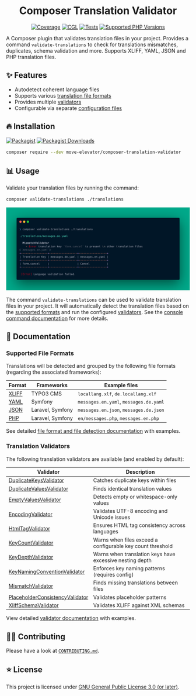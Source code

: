 <div align="center">

# Composer Translation Validator

[![Coverage](https://img.shields.io/coverallsCoverage/github/move-elevator/composer-translation-validator?logo=coveralls)](https://coveralls.io/github/move-elevator/composer-translation-validator)
[![CGL](https://img.shields.io/github/actions/workflow/status/move-elevator/composer-translation-validator/cgl.yml?label=cgl&logo=github)](https://github.com/move-elevator/composer-translation-validator/actions/workflows/cgl.yml)
[![Tests](https://img.shields.io/github/actions/workflow/status/move-elevator/composer-translation-validator/tests.yml?label=tests&logo=github)](https://github.com/move-elevator/composer-translation-validator/actions/workflows/tests.yml)
[![Supported PHP Versions](https://img.shields.io/packagist/dependency-v/move-elevator/composer-translation-validator/php?logo=php)](https://packagist.org/packages/move-elevator/composer-translation-validator)

</div>

A Composer plugin that validates translation files in your project.
Provides a command `validate-translations` to check for translations mismatches, duplicates, schema validation and more.
Supports XLIFF, YAML, JSON and PHP translation files.

## ✨ Features

* Autodetect coherent language files
* Supports various [translation file formats](#supported-file-formats)
* Provides multiple [validators](#translation-validators)
* Configurable via separate [configuration files](docs/config-file.md)

## 🔥 Installation

[![Packagist](https://img.shields.io/packagist/v/move-elevator/composer-translation-validator?label=version&logo=packagist)](https://packagist.org/packages/move-elevator/composer-translation-validator)
[![Packagist Downloads](https://img.shields.io/packagist/dt/move-elevator/composer-translation-validator?color=brightgreen)](https://packagist.org/packages/move-elevator/composer-translation-validator)


```bash
composer require --dev move-elevator/composer-translation-validator
```

## 📊 Usage

Validate your translation files by running the command:

```bash
composer validate-translations ./translations
```

![console.png](docs/images/console.png)

The command `validate-translations` can be used to validate translation files in your project. It will automatically detect the translation files based on the [supported formats](#supported-file-formats) and run the configured [validators]((#translation-validators)). See the [console command documentation](docs/console-command.md) for more details.

## 📝 Documentation

### Supported File Formats

Translations will be detected and grouped by the following file formats (regarding the associated frameworks):

| Format | Frameworks | Example files                          |
|--------|------------|----------------------------------------|
| [XLIFF](docs/file-detector.md#xliff-xml-localization-interchange-file-format) | TYPO3 CMS | `locallang.xlf`, `de.locallang.xlf`    |
| [YAML](docs/file-detector.md#yaml-yaml-aint-markup-language) | Symfony | `messages.en.yaml`, `messages.de.yaml` |
| [JSON](docs/file-detector.md#json-javascript-object-notation) | Laravel, Symfony | `messages.en.json`, `messages.de.json` |
| [PHP](docs/file-detector.md#php-arrays) | Laravel, Symfony | `en/messages.php`, `messages.en.php`   |

See detailed [file format and file detection documentation](docs/file-detector.md) with examples.

### Translation Validators

The following translation validators are available (and enabled by default):

| Validator | Description |
|-----------|-------------|
| [DuplicateKeysValidator](docs/validators.md#duplicatekeysvalidator) | Catches duplicate keys within files |
| [DuplicateValuesValidator](docs/validators.md#duplicatevaluesvalidator) | Finds identical translation values |
| [EmptyValuesValidator](docs/validators.md#emptyvaluesvalidator) | Detects empty or whitespace-only values |
| [EncodingValidator](docs/validators.md#encodingvalidator) | Validates UTF-8 encoding and Unicode issues |
| [HtmlTagValidator](docs/validators.md#htmltagvalidator) | Ensures HTML tag consistency across languages |
| [KeyCountValidator](docs/validators.md#keycountvalidator) | Warns when files exceed a configurable key count threshold |
| [KeyDepthValidator](docs/validators.md#keydepthvalidator) | Warns when translation keys have excessive nesting depth |
| [KeyNamingConventionValidator](docs/validators.md#keynamingconventionvalidator) | Enforces key naming patterns (requires config) |
| [MismatchValidator](docs/validators.md#mismatchvalidator) | Finds missing translations between files |
| [PlaceholderConsistencyValidator](docs/validators.md#placeholderconsistencyvalidator) | Validates placeholder patterns |
| [XliffSchemaValidator](docs/validators.md#xliffschemavalidator) | Validates XLIFF against XML schemas |

View detailed [validator documentation](docs/validators.md) with examples.

## 🧑‍💻 Contributing

Please have a look at [`CONTRIBUTING.md`](CONTRIBUTING.md).

## ⭐ License

This project is licensed under [GNU General Public License 3.0 (or later)](LICENSE).
